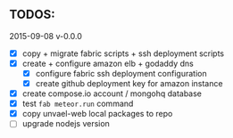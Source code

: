 TODOS:
------

2015-09-08  v-0.0.0

- [x] copy + migrate fabric scripts + ssh deployment scripts
- [x] create + configure amazon elb + godaddy dns
    - [x] configure fabric ssh deployment configuration
    - [x] create github deployment key for amazon instance
- [x] create compose.io account / mongohq database
- [x] test `fab meteor.run` command
- [x] copy unvael-web local packages to repo
- [ ] upgrade nodejs version
